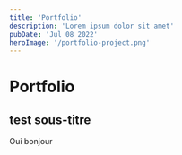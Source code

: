 ```yaml
---
title: 'Portfolio'
description: 'Lorem ipsum dolor sit amet'
pubDate: 'Jul 08 2022'
heroImage: '/portfolio-project.png'
---
```


# Portfolio

## test sous-titre

Oui bonjour